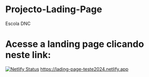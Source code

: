 # Projecto-Lading-Page
Escola DNC
# Acesse a landing page  clicando neste link: 
[![Netlify Status](https://api.netlify.com/api/v1/badges/444f416d-a31e-4f64-92ef-11a14c51e283/deploy-status)](https://app.netlify.com/sites/lading-page-teste2024/deploys)
https://lading-page-teste2024.netlify.app
